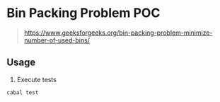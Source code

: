 # Bin Packing Problem POC

> https://www.geeksforgeeks.org/bin-packing-problem-minimize-number-of-used-bins/

## Usage

1. Execute tests
```bash
cabal test
```
